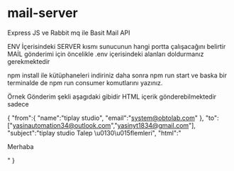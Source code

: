 # mail-server
Express JS ve Rabbit mq ile Basit Mail API

ENV İçerisindeki SERVER kısmı sunucunun hangi portta çalışacağını belirtir
MAİL gönderimi için öncelikle .env içerisindeki alanları doldurmanız gerekmektedir

npm install ile kütüphaneleri indiriniz daha sonra npm run start ve baska bir terminalde de npm run consumer komutlarını yazınız.

Örnek Gönderim şekli aşagıdaki gibidir HTML içerik gönderebilmektedir sadece 

{
 "from":{
 "name":"tiplay studio",
 "email":"system@obtolab.com"
 },
"to":["yasinautomation34@outlook.com","yasinyt1834@gmail.com"],
"subject":"tiplay studio Talep \u0130\u015flemleri",
"html":"<html><p>Merhaba</p> </html>"
}
